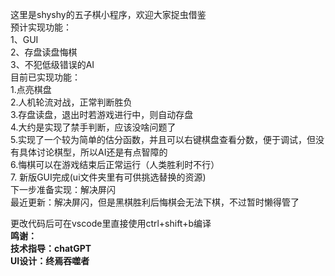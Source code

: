 这里是shyshy的五子棋小程序，欢迎大家捉虫借鉴  
预计实现功能：  
1、GUI  
2、存盘读盘悔棋  
3、不犯低级错误的AI  
目前已实现功能：  
1.点亮棋盘  
2.人机轮流对战，正常判断胜负  
3.存盘读盘，退出时若游戏进行中，则自动存盘  
4.大约是实现了禁手判断，应该没啥问题了  
5.实现了一个较为简单的估分函数，并且可以右键棋盘查看分数，便于调试，但没有具体讨论棋型，所以AI还是有点智障的  
6.悔棋可以在游戏结束后正常运行（人类胜利时不行）  
7. 新版GUI完成(ui文件夹里有可供挑选替换的资源)   
下一步准备实现：解决屏闪   
最近更新：解决屏闪，但是黑棋胜利后悔棋会无法下棋，不过暂时懒得管了  
 
更改代码后可在vscode里直接使用ctrl+shift+b编译    
**鸣谢：**  
**技术指导：chatGPT**  
**UI设计：终焉吞噬者**